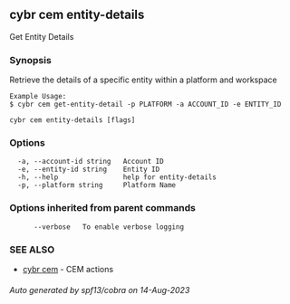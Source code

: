 ## cybr cem entity-details

Get Entity Details

### Synopsis

Retrieve the details of a specific entity within a platform and workspace

	Example Usage:
	$ cybr cem get-entity-detail -p PLATFORM -a ACCOUNT_ID -e ENTITY_ID

```
cybr cem entity-details [flags]
```

### Options

```
  -a, --account-id string   Account ID
  -e, --entity-id string    Entity ID
  -h, --help                help for entity-details
  -p, --platform string     Platform Name
```

### Options inherited from parent commands

```
      --verbose   To enable verbose logging
```

### SEE ALSO

* [cybr cem](cybr_cem.md)	 - CEM actions

###### Auto generated by spf13/cobra on 14-Aug-2023
